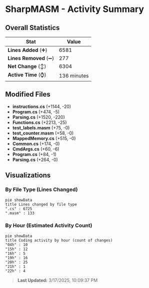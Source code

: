 # SharpMASM - Activity Summary 

## Overall Statistics

| Stat                   | Value                                                             |
| ---------------------- | ----------------------------------------------------------------- |
| **Lines Added** (➕)   | 6581                                          |
| **Lines Removed** (➖) | 277                                        |
| **Net Change** (↕)    | 6304                |
| **Active Time** (⌚)   | 136 minutes |


## Modified Files
- **instructions.cs** (+1144, -20)
- **Program.cs** (+474, -5)
- **Parsing.cs** (+1520, -220)
- **Functions.cs** (+2213, -25)
- **test_labels.masm** (+75, -0)
- **test_counter.masm** (+58, -0)
- **MappedMemory.cs** (+515, -0)
- **Common.cs** (+174, -0)
- **CmdArgs.cs** (+60, -6)
- **Program.cs** (+84, -1)
- **Parsing.cs** (+264, -0)

## Visualizations

### By File Type (Lines Changed)

```mermaid
pie showData
title Lines changed by file type
".cs" : 6725
".masm" : 133
```

### By Hour (Estimated Activity Count)

```mermaid
pie showData
title Coding activity by hour (count of changes)
"04h" : 10
"15h" : 12
"16h" : 5
"19h" : 16
"20h" : 25
"21h" : 1
"22h" : 4
```


> **Last Updated:** 3/17/2025, 10:09:37 PM